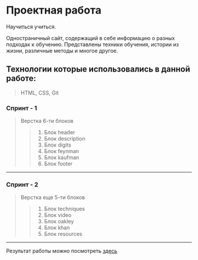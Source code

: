 # Проектная работа

Научиться учиться.

Одностраничный сайт, содержащий в себе информацию о разных подходак к обучению.
Представлены техники обучения, истории из жизни, различные методы и многое другое.

## Технологии которые использовались в данной работе:

> HTML, CSS, Git

### Спринт - 1

> Верстка 6-ти блоков
>
> > 1.  Блок header
> > 2.  Блок description
> > 3.  Блок digits
> > 4.  Блок feynman
> > 5.  Блок kaufman
> > 6.  Блок footer

---

### Спринт - 2

> Верстка еще 5-ти блоков
>
> > 1.  Блок techniques
> > 2.  Блок video
> > 3.  Блок oakley
> > 4.  Блок khan
> > 5.  Блок resources

---

Результат работы можно посмотреть [здесь](https://nata-naumova.github.io/project-work-1/ "Научиться учиться")
